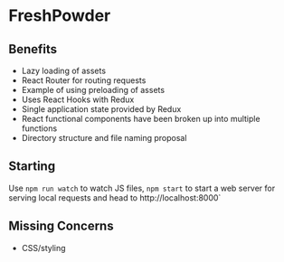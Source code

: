 # FreshPowder

## Benefits

- Lazy loading of assets
- React Router for routing requests
- Example of using preloading of assets
- Uses React Hooks with Redux
- Single application state provided by Redux
- React functional components have been broken up into multiple functions
- Directory structure and file naming proposal

## Starting

Use `npm run watch` to watch JS files, `npm start` to start a web server for serving local requests and head to http://localhost:8000`

## Missing Concerns

 - CSS/styling